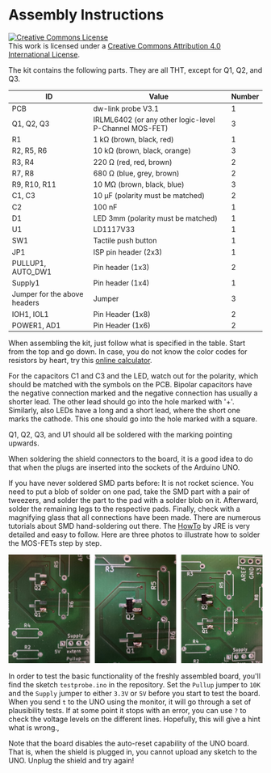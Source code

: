 # Assembly Instructions 

<a rel="license" href="http://creativecommons.org/licenses/by/4.0/"><img alt="Creative Commons License" style="border-width:0" src="https://i.creativecommons.org/l/by/4.0/88x31.png" /></a><br />This work is licensed under a <a rel="license" href="http://creativecommons.org/licenses/by/4.0/">Creative Commons Attribution 4.0 International License</a>.



The kit contains the following parts. They are all THT, except for Q1, Q2, and Q3.

| ID                           | Value                                                  | Number |
| ---------------------------- | ------------------------------------------------------ | ------ |
| PCB                          | dw-link probe V3.1                                     | 1      |
| Q1, Q2, Q3                   | IRLML6402 (or any other logic-level P-Channel MOS-FET) | 3      |
| R1                           | 1 kΩ (brown, black, red)                               | 1      |
| R2, R5, R6                   | 10 kΩ (brown, black, orange)                           | 3      |
| R3, R4                       | 220 Ω (red, red, brown)                                | 2      |
| R7, R8                       | 680 Ω (blue, grey, brown)                              | 2      |
| R9, R10, R11                 | 10 MΩ (brown, black, blue)                             | 3      |
| C1, C3                       | 10 µF (polarity must be matched)                       | 2      |
| C2                           | 100 nF                                                 | 1      |
| D1                           | LED 3mm (polarity must be matched)                     | 1      |
| U1                           | LD1117V33                                              | 1      |
| SW1                          | Tactile push button                                    | 1      |
| JP1                          | ISP pin header (2x3)                                   | 1      |
| PULLUP1, AUTO_DW1            | Pin header (1x3)                                       | 2      |
| Supply1                      | Pin header (1x4)                                       | 1      |
| Jumper for the above headers | Jumper                                                 | 3      |
| IOH1, IOL1                   | Pin Header (1x8)                                       | 2      |
| POWER1, AD1                  | Pin Header (1x6)                                       | 2      |

When assembling the kit, just follow what is specified in the table. Start from the top and go down. In case, you do not know the color codes for resistors by heart, try this [online calculator](https://www.allaboutcircuits.com/tools/resistor-color-code-calculator/). 

For the capacitors C1 and C3 and the LED, watch out for the polarity, which should be matched with the symbols on the PCB. Bipolar capacitors have the negative connection marked and the negative connection has usually a shorter lead. The other lead should go into the hole marked with '+'.  Similarly, also LEDs have a long and a short lead, where the short one marks the cathode. This one should go into the hole marked with a square.

Q1, Q2, Q3, and U1 should all be soldered with the marking pointing upwards.

When soldering the shield connectors to the board, it is a good idea to do that when the plugs are inserted into the sockets of the Arduino UNO. 

If you have never soldered SMD parts before: It is not rocket science. You need to put a blob of solder on one pad, take the SMD part with a pair of tweezers, and solder the part to the pad with a solder blob on it. Afterward, solder the remaining legs to the respective pads. Finally, check with a magnifying glass that all connections have been made. There are numerous tutorials about SMD hand-soldering out there. The [HowTo](https://josepheoff.github.io/posts/howtosolder-11soldersmdpassive) by JRE is very detailed and easy to follow. Here are three photos to illustrate how to solder the MOS-FETs step by step.

![SMD soldering](../docs/pics/SMD-soldering.png)

In order to test the basic functionality of the freshly assembled board, you'll find the sketch `testprobe.ino` in the repository. Set the `Pullup` jumper to `10K` and the `Supply` jumper to either `3.3V` or `5V` before you start to test the board. When you send `t`  to the UNO using the monitor, it will go through a set of plausibility tests. If at some point it stops with an error, you can use `?` to check the voltage levels on the different lines. Hopefully, this will give a hint what is wrong.‚

Note that the board disables the auto-reset capability of the UNO board. That is, when the shield is plugged in, you cannot upload any sketch to the UNO. Unplug the shield and try again! 